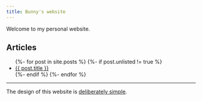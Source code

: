 ```yaml
---
title: Bunny's website
---
```


Welcome to my personal website.

## Articles
<ul>
  {%- for post in site.posts %}
  {%- if post.unlisted != true %}
  <li>
    <a href="{{ post.url | relative_url }}">{{ post.title }}</a>
  </li>
  {%- endif %}
  {%- endfor %}
</ul>

---

<footer>
  The design of this website is <a href="https://danluu.com/web-bloat/">deliberately simple</a>.
</footer>
